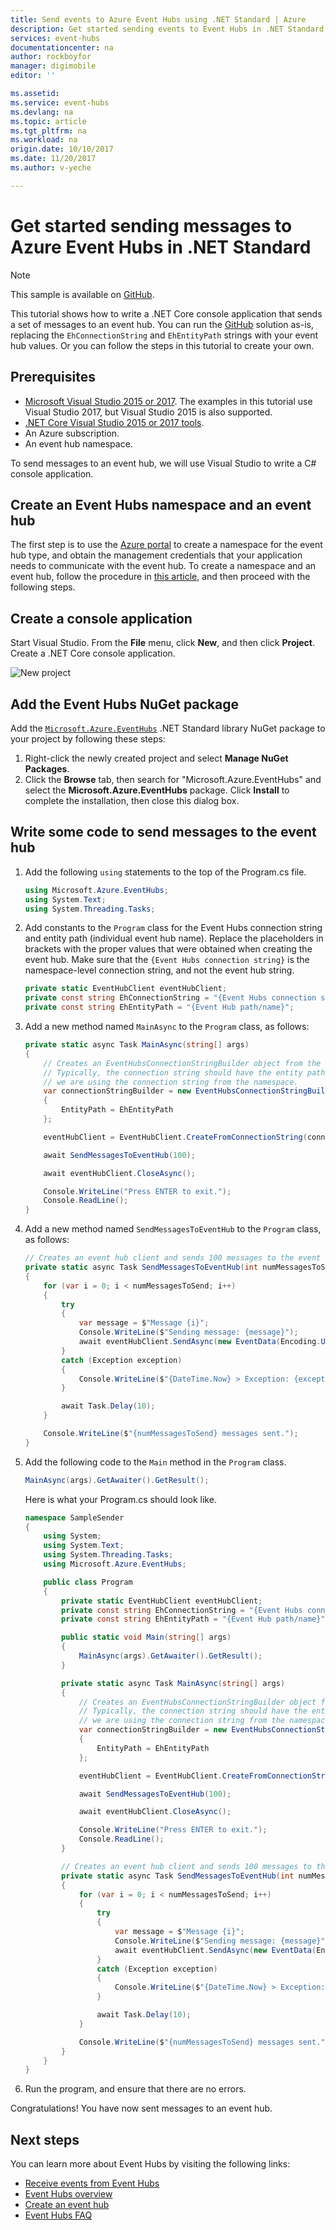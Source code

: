 ```yaml
---
title: Send events to Azure Event Hubs using .NET Standard | Azure
description: Get started sending events to Event Hubs in .NET Standard
services: event-hubs
documentationcenter: na
author: rockboyfor
manager: digimobile
editor: ''

ms.assetid:
ms.service: event-hubs
ms.devlang: na
ms.topic: article
ms.tgt_pltfrm: na
ms.workload: na
origin.date: 10/10/2017
ms.date: 11/20/2017
ms.author: v-yeche

---
```


# Get started sending messages to Azure Event Hubs in .NET Standard

> [!NOTE]
> This sample is available on [GitHub](https://github.com/Azure/azure-event-hubs/tree/master/samples/DotNet/Microsoft.Azure.EventHubs/SampleSender).

This tutorial shows how to write a .NET Core console application that sends a set of messages to an event hub. You can run the [GitHub](https://github.com/Azure/azure-event-hubs/tree/master/samples/DotNet/Microsoft.Azure.EventHubs/SampleSender) solution as-is, replacing the `EhConnectionString` and `EhEntityPath` strings with your event hub values. Or you can follow the steps in this tutorial to create your own.

## Prerequisites

* [Microsoft Visual Studio 2015 or 2017](http://www.visualstudio.com). The examples in this tutorial use Visual Studio 2017, but Visual Studio 2015 is also supported.
* [.NET Core Visual Studio 2015 or 2017 tools](http://www.microsoft.com/net/core).
* An Azure subscription.
* An event hub namespace.

To send messages to an event hub, we will use Visual Studio to write a C# console application.

## Create an Event Hubs namespace and an event hub

The first step is to use the [Azure portal](https://portal.azure.cn) to create a namespace for the event hub type, and obtain the management credentials that your application needs to communicate with the event hub. To create a namespace and an event hub, follow the procedure in [this article](event-hubs-create.md), and then proceed with the following steps.

## Create a console application

Start Visual Studio. From the **File** menu, click **New**, and then click **Project**. Create a .NET Core console application.

![New project][1]

## Add the Event Hubs NuGet package

Add the [`Microsoft.Azure.EventHubs`](https://www.nuget.org/packages/Microsoft.Azure.EventHubs/) .NET Standard library NuGet package to your project by following these steps: 

1. Right-click the newly created project and select **Manage NuGet Packages**.
2. Click the **Browse** tab, then search for "Microsoft.Azure.EventHubs" and select the **Microsoft.Azure.EventHubs** package. Click **Install** to complete the installation, then close this dialog box.

## Write some code to send messages to the event hub

1. Add the following `using` statements to the top of the Program.cs file.

    ```csharp
    using Microsoft.Azure.EventHubs;
    using System.Text;
    using System.Threading.Tasks;
    ```

2. Add constants to the `Program` class for the Event Hubs connection string and entity path (individual event hub name). Replace the placeholders in brackets with the proper values that were obtained when creating the event hub. Make sure that the `{Event Hubs connection string}` is the namespace-level connection string, and not the event hub string. 

    ```csharp
    private static EventHubClient eventHubClient;
    private const string EhConnectionString = "{Event Hubs connection string}";
    private const string EhEntityPath = "{Event Hub path/name}";
    ```

3. Add a new method named `MainAsync` to the `Program` class, as follows:

    ```csharp
    private static async Task MainAsync(string[] args)
    {
        // Creates an EventHubsConnectionStringBuilder object from the connection string, and sets the EntityPath.
        // Typically, the connection string should have the entity path in it, but for the sake of this simple scenario
        // we are using the connection string from the namespace.
        var connectionStringBuilder = new EventHubsConnectionStringBuilder(EhConnectionString)
        {
            EntityPath = EhEntityPath
        };

        eventHubClient = EventHubClient.CreateFromConnectionString(connectionStringBuilder.ToString());

        await SendMessagesToEventHub(100);

        await eventHubClient.CloseAsync();

        Console.WriteLine("Press ENTER to exit.");
        Console.ReadLine();
    }
    ```

4. Add a new method named `SendMessagesToEventHub` to the `Program` class, as follows:

    ```csharp
    // Creates an event hub client and sends 100 messages to the event hub.
    private static async Task SendMessagesToEventHub(int numMessagesToSend)
    {
        for (var i = 0; i < numMessagesToSend; i++)
        {
            try
            {
                var message = $"Message {i}";
                Console.WriteLine($"Sending message: {message}");
                await eventHubClient.SendAsync(new EventData(Encoding.UTF8.GetBytes(message)));
            }
            catch (Exception exception)
            {
                Console.WriteLine($"{DateTime.Now} > Exception: {exception.Message}");
            }

            await Task.Delay(10);
        }

        Console.WriteLine($"{numMessagesToSend} messages sent.");
    }
    ```

5. Add the following code to the `Main` method in the `Program` class.

    ```csharp
    MainAsync(args).GetAwaiter().GetResult();
    ```

   Here is what your Program.cs should look like.

    ```csharp
    namespace SampleSender
    {
        using System;
        using System.Text;
        using System.Threading.Tasks;
        using Microsoft.Azure.EventHubs;

        public class Program
        {
            private static EventHubClient eventHubClient;
            private const string EhConnectionString = "{Event Hubs connection string}";
            private const string EhEntityPath = "{Event Hub path/name}";

            public static void Main(string[] args)
            {
                MainAsync(args).GetAwaiter().GetResult();
            }

            private static async Task MainAsync(string[] args)
            {
                // Creates an EventHubsConnectionStringBuilder object from the connection string, and sets the EntityPath.
                // Typically, the connection string should have the entity path in it, but for the sake of this simple scenario
                // we are using the connection string from the namespace.
                var connectionStringBuilder = new EventHubsConnectionStringBuilder(EhConnectionString)
                {
                    EntityPath = EhEntityPath
                };

                eventHubClient = EventHubClient.CreateFromConnectionString(connectionStringBuilder.ToString());

                await SendMessagesToEventHub(100);

                await eventHubClient.CloseAsync();

                Console.WriteLine("Press ENTER to exit.");
                Console.ReadLine();
            }

            // Creates an event hub client and sends 100 messages to the event hub.
            private static async Task SendMessagesToEventHub(int numMessagesToSend)
            {
                for (var i = 0; i < numMessagesToSend; i++)
                {
                    try
                    {
                        var message = $"Message {i}";
                        Console.WriteLine($"Sending message: {message}");
                        await eventHubClient.SendAsync(new EventData(Encoding.UTF8.GetBytes(message)));
                    }
                    catch (Exception exception)
                    {
                        Console.WriteLine($"{DateTime.Now} > Exception: {exception.Message}");
                    }

                    await Task.Delay(10);
                }

                Console.WriteLine($"{numMessagesToSend} messages sent.");
            }
        }
    }
    ```

6. Run the program, and ensure that there are no errors.

Congratulations! You have now sent messages to an event hub.

## Next steps
You can learn more about Event Hubs by visiting the following links:

* [Receive events from Event Hubs](event-hubs-dotnet-standard-getstarted-receive-eph.md)
* [Event Hubs overview](event-hubs-what-is-event-hubs.md)
* [Create an event hub](event-hubs-create.md)
* [Event Hubs FAQ](event-hubs-faq.md)

[1]: ./media/event-hubs-dotnet-standard-getstarted-send/netcore.png

<!--Update_Description: update meta properties, wording update-->